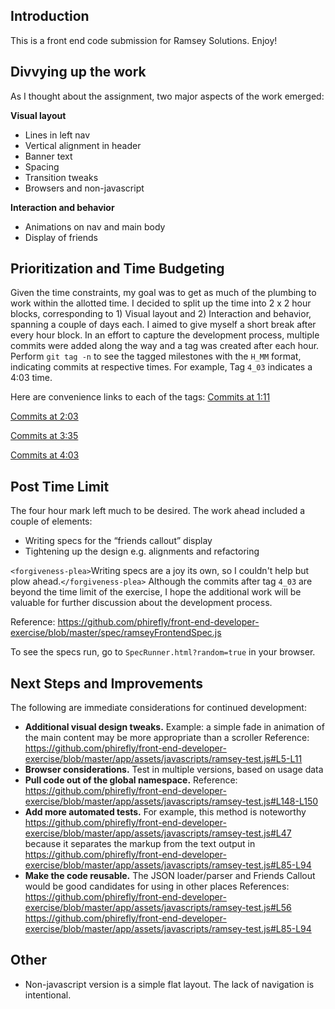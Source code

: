 ## Introduction
This is  a front end code submission for Ramsey Solutions. Enjoy!


## Divvying up the work
As I thought about the assignment, two major aspects of the work emerged:

**Visual layout**
- Lines in left nav
- Vertical alignment in header
- Banner text
- Spacing
- Transition tweaks
- Browsers and non-javascript

**Interaction and behavior**
- Animations on nav and main body
- Display of friends


## Prioritization and Time Budgeting
Given the time constraints, my goal was to get as much of the plumbing to work within the allotted time. I decided to split up the time into 2 x 2 hour blocks, corresponding to 1) Visual layout and 2) Interaction and behavior, spanning a couple of days each. I aimed to give myself a short break after every hour block. In an effort to capture the development process, multiple commits were added along the way and a tag was created after each hour. Perform `git tag -n` to see the tagged milestones with the `H_MM` format, indicating commits at respective times. For example, Tag `4_03` indicates a 4:03 time.

Here are convenience links to each of the tags:
[Commits at 1:11](https://github.com/phirefly/front-end-developer-exercise/releases/tag/1_11)

[Commits at 2:03](https://github.com/phirefly/front-end-developer-exercise/releases/tag/2_03)

[Commits at 3:35](https://github.com/phirefly/front-end-developer-exercise/releases/tag/3_35)

[Commits at 4:03](https://github.com/phirefly/front-end-developer-exercise/releases/tag/4_03)


## Post Time Limit
The four hour mark left much to be desired. The work ahead included a couple of elements:

* Writing specs for the “friends callout” display
* Tightening up the design e.g. alignments and refactoring

`<forgiveness-plea>`Writing specs are a joy its own, so I couldn't help but plow ahead.`</forgiveness-plea>` Although the commits after tag `4_03` are beyond the time limit of the exercise, I hope the additional work will be valuable for further discussion about the development process.

Reference:
https://github.com/phirefly/front-end-developer-exercise/blob/master/spec/ramseyFrontendSpec.js

To see the specs run, go to `SpecRunner.html?random=true` in your browser.


## Next Steps and Improvements
The following are immediate considerations for continued development:
* **Additional visual design tweaks.** Example: a simple fade in animation of the main content may be more appropriate than a scroller
Reference: https://github.com/phirefly/front-end-developer-exercise/blob/master/app/assets/javascripts/ramsey-test.js#L5-L11
* **Browser considerations.** Test in multiple versions, based on usage data
* **Pull code out of the global namespace.**
Reference: https://github.com/phirefly/front-end-developer-exercise/blob/master/app/assets/javascripts/ramsey-test.js#L148-L150
* **Add more automated tests.** For example, this method is noteworthy https://github.com/phirefly/front-end-developer-exercise/blob/master/app/assets/javascripts/ramsey-test.js#L47 because it separates the markup from the text output in https://github.com/phirefly/front-end-developer-exercise/blob/master/app/assets/javascripts/ramsey-test.js#L85-L94
* **Make the code reusable.** The JSON loader/parser and Friends Callout would be good candidates for using in other places
References:
https://github.com/phirefly/front-end-developer-exercise/blob/master/app/assets/javascripts/ramsey-test.js#L56
https://github.com/phirefly/front-end-developer-exercise/blob/master/app/assets/javascripts/ramsey-test.js#L85-L94


## Other
* Non-javascript version is a simple flat layout. The lack of navigation is intentional.



